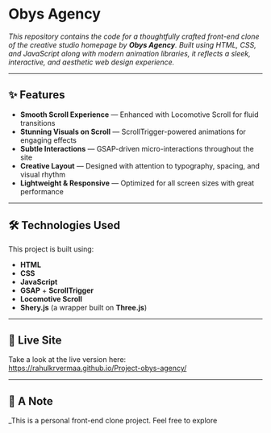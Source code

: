 # Obys Agency

_This repository contains the code for a thoughtfully crafted front-end clone of the creative studio homepage by **Obys Agency**. Built using HTML, CSS, and JavaScript along with modern animation libraries, it reflects a sleek, interactive, and aesthetic web design experience._

---

## ✨ Features

- **Smooth Scroll Experience** — Enhanced with Locomotive Scroll for fluid transitions  
- **Stunning Visuals on Scroll** — ScrollTrigger-powered animations for engaging effects  
- **Subtle Interactions** — GSAP-driven micro-interactions throughout the site  
- **Creative Layout** — Designed with attention to typography, spacing, and visual rhythm  
- **Lightweight & Responsive** — Optimized for all screen sizes with great performance  

---

## 🛠 Technologies Used

This project is built using:

- **HTML**
- **CSS**
- **JavaScript**
- **GSAP** + **ScrollTrigger**
- **Locomotive Scroll**
- **Shery.js** (a wrapper built on **Three.js**)

---

## 🔗 Live Site

Take a look at the live version here:  
https://rahulkrvermaa.github.io/Project-obys-agency/

---

## 📝 A Note

_This is a personal front-end clone project. Feel free to explore
